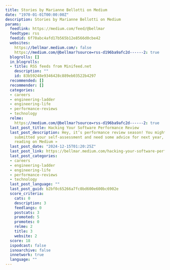 ```yaml
---
title: Stories by Marianne Bellotti on Medium
date: "1970-01-01T00:00:00Z"
description: Stories by Marianne Bellotti on Medium
params:
  feedlink: https://medium.com/feed/@bellmar
  feedtype: rss
  feedid: 6f70abc4afd17b565b12e8566d0cbe42
  websites:
    https://bellmar.medium.com/: false
    https://medium.com/@bellmar?source=rss-d196ba9afc2d------2: true
  blogrolls: []
  in_blogrolls:
  - title: RSS feeds from Minifeed.net
    description: ""
    id: 83b59248e9346428c889eb03522b4297
  recommended: []
  recommender: []
  categories:
  - careers
  - engineering-ladder
  - engineering-life
  - performance-reviews
  - technology
  relme:
    https://medium.com/@bellmar?source=rss-d196ba9afc2d------2: true
  last_post_title: Hacking Your Software Performance Review
  last_post_description: Hey, it’s performance review season! You might have already
    submitted your self-assessment and need some advice for next year, or you…Continue
    reading on Medium »
  last_post_date: "2024-12-15T01:20:25Z"
  last_post_link: https://bellmar.medium.com/hacking-your-software-performance-review-b5e1737d983c?source=rss-d196ba9afc2d------2
  last_post_categories:
  - careers
  - engineering-ladder
  - engineering-life
  - performance-reviews
  - technology
  last_post_language: ""
  last_post_guid: b2bf0c65266a7fc0bd600e600bc6902e
  score_criteria:
    cats: 0
    description: 3
    feedlangs: 0
    postcats: 3
    promoted: 5
    promotes: 0
    relme: 2
    title: 3
    website: 2
  score: 18
  ispodcast: false
  isnoarchive: false
  innetwork: true
  language: ""
---
```

